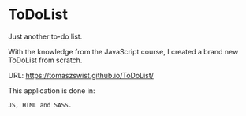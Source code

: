 # ToDoList
Just another to-do list.

With the knowledge from the JavaScript course, I created a brand new ToDoList from scratch.

URL: https://tomaszswist.github.io/ToDoList/

This application is done in:

    JS, HTML and SASS. 
